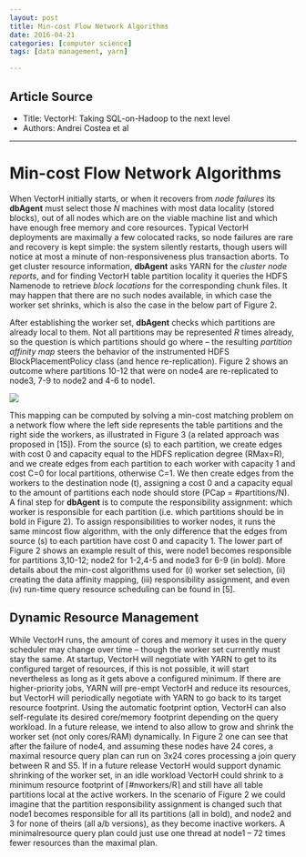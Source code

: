 ```yaml
---
layout: post
title: Min-cost Flow Network Algorithms
date: 2016-04-21
categories: [computer science]
tags: [data management, yarn]

---
```


## Article Source
* Title: VectorH: Taking SQL-on-Hadoop to the next level
* Authors: Andrei Costea et al

---

# Min-cost Flow Network Algorithms

When VectorH initially starts, or when it recovers from *node failures* its **dbAgent** must select those *N* machines with most data locality (stored blocks), out of all nodes which are on the viable machine list and which have enough free memory and core resources. 
Typical VectorH deployments are maximally a few colocated racks, so node failures are rare and recovery is kept simple: the system silently restarts, though users will notice at most a minute of non-responsiveness plus transaction aborts.
To get cluster resource information, **dbAgent** asks YARN for the *cluster node reports*, and for finding VectorH table partition locality it queries the HDFS Namenode to retrieve *block locations* for the corresponding chunk files. It may happen that there are no such nodes available, in which case the worker set shrinks, which is also the case in the below part of Figure 2.

After establishing the worker set, **dbAgent** checks which partitions are already local to them. Not all partitions may be represented *R* times already, so the question is which partitions should go where – the resulting *partition affinity map* steers the behavior of the instrumented HDFS BlockPlacementPolicy class (and hence re-replication). Figure 2 shows an outcome where partitions 10-12 that were on node4 are re-replicated to node3, 7-9 to node2 and 4-6 to node1.

![](http://sungsoo.github.com/images/part-affinity.png)
This mapping can be computed by solving a min-cost matching problem on a network flow where the left side represents the table partitions and the right side the workers, as illustrated in Figure 3 (a related approach was proposed in [15]). From the source (s) to each partition, we create edges with cost 0 and capacity equal to the HDFS replication degree (RMax=R), and we create edges from each partition to each worker with capacity 1 and cost C=0 for local partitions, otherwise C=1. We then create edges from the workers to the destination node (t), assigning a cost 0 and a capacity equal to the amount of partitions each node should store (PCap = #partitions/N).A final step for **dbAgent** is to compute the responsibility assignment: which worker is responsible for each partition (i.e. which partitions should be in bold in Figure 2). To assign responsibilities to worker nodes, it runs the same mincost flow algorithm, with the only difference that the edges from source (s) to each partition have cost 0 and capacity 1. The lower part of Figure 2 shows an example result of this, were node1 becomes responsible for partitions 3,10-12; node2 for 1-2,4-5 and node3 for 6-9 (in bold).More details about the min-cost algorithms used for (i) worker set selection, (ii) creating the data affinity mapping, (iii) responsibility assignment, and even (iv) run-time query resource scheduling can be found in [5].
## Dynamic Resource Management
While VectorH runs, the amount of cores and memory it uses in the query scheduler may change over time – though the worker set currently must stay the same. At startup, VectorH will negotiate with YARN to get to its configured target of resources, if this is not possible, it will start nevertheless as long as it gets above a configured minimum. If there are higher-priority jobs, YARN will pre-empt VectorH and reduce its resources, but VectorH will periodically negotiate with YARN to go back to its target resource footprint. Using the automatic footprint option, VectorH can also self-regulate its desired core/memory footprint depending on the query workload. In a future release, we intend to also allow to grow and shrink the worker set (not only cores/RAM) dynamically.In Figure 2 one can see that after the failure of node4, and assuming these nodes have 24 cores, a maximal resource query plan can run on 3x24 cores processing a join query between R and S5. If in a future release VectorH would support dynamic shrinking of the worker set, in an idle workload VectorH could shrink to a minimum resource footprint of ⌈#nworkers/R⌉ and still have all table partitions local at the active workers. In the scenario of Figure 2 we could imagine that the partition responsibility assignment is changed such that node1 becomes responsible for all its partitions (all in bold), and node2 and 3 for none of theirs (all a/b versions), as they become inactive workers. A minimalresource query plan could just use one thread at node1 – 72 times fewer resources than the maximal plan.
